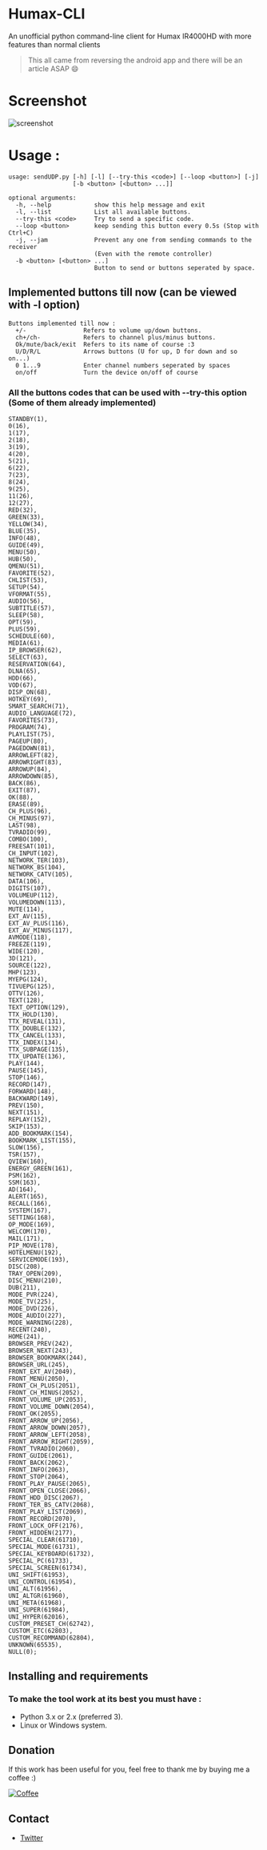 # Humax-CLI
An unofficial python command-line client for Humax IR4000HD with more features than normal clients
> This all came from reversing the android app and there will be an article ASAP :smile:

# Screenshot
![screenshot](https://github.com/D4Vinci/Humax-CLI/blob/master/screenshots/1.png)

# Usage :
```
usage: sendUDP.py [-h] [-l] [--try-this <code>] [--loop <button>] [-j]
                  [-b <button> [<button> ...]]

optional arguments:
  -h, --help            show this help message and exit
  -l, --list            List all available buttons.
  --try-this <code>     Try to send a specific code.
  --loop <button>       keep sending this button every 0.5s (Stop with Ctrl+C)
  -j, --jam             Prevent any one from sending commands to the receiver
                        (Even with the remote controller)
  -b <button> [<button> ...]
                        Button to send or buttons seperated by space.
```

## Implemented buttons till now (can be viewed with -l option)
```
Buttons implemented till now :
  +/-                Refers to volume up/down buttons.
  ch+/ch-            Refers to channel plus/minus buttons.
  Ok/mute/back/exit  Refers to its name of course :3
  U/D/R/L            Arrows buttons (U for up, D for down and so on...)
  0 1...9            Enter channel numbers seperated by spaces
  on/off             Turn the device on/off of course

```
### All the buttons codes that can be used with --try-this option (Some of them already implemented)
```
STANDBY(1),
0(16),
1(17),
2(18),
3(19),
4(20),
5(21),
6(22),
7(23),
8(24),
9(25),
11(26),
12(27),
RED(32),
GREEN(33),
YELLOW(34),
BLUE(35),
INFO(48),
GUIDE(49),
MENU(50),
HUB(50),
QMENU(51),
FAVORITE(52),
CHLIST(53),
SETUP(54),
VFORMAT(55),
AUDIO(56),
SUBTITLE(57),
SLEEP(58),
OPT(59),
PLUS(59),
SCHEDULE(60),
MEDIA(61),
IP_BROWSER(62),
SELECT(63),
RESERVATION(64),
DLNA(65),
HDD(66),
VOD(67),
DISP_ON(68),
HOTKEY(69),
SMART_SEARCH(71),
AUDIO_LANGUAGE(72),
FAVORITES(73),
PROGRAM(74),
PLAYLIST(75),
PAGEUP(80),
PAGEDOWN(81),
ARROWLEFT(82),
ARROWRIGHT(83),
ARROWUP(84),
ARROWDOWN(85),
BACK(86),
EXIT(87),
OK(88),
ERASE(89),
CH_PLUS(96),
CH_MINUS(97),
LAST(98),
TVRADIO(99),
COMBO(100),
FREESAT(101),
CH_INPUT(102),
NETWORK_TER(103),
NETWORK_BS(104),
NETWORK_CATV(105),
DATA(106),
DIGITS(107),
VOLUMEUP(112),
VOLUMEDOWN(113),
MUTE(114),
EXT_AV(115),
EXT_AV_PLUS(116),
EXT_AV_MINUS(117),
AVMODE(118),
FREEZE(119),
WIDE(120),
3D(121),
SOURCE(122),
MHP(123),
MYEPG(124),
TIVUEPG(125),
OTTV(126),
TEXT(128),
TEXT_OPTION(129),
TTX_HOLD(130),
TTX_REVEAL(131),
TTX_DOUBLE(132),
TTX_CANCEL(133),
TTX_INDEX(134),
TTX_SUBPAGE(135),
TTX_UPDATE(136),
PLAY(144),
PAUSE(145),
STOP(146),
RECORD(147),
FORWARD(148),
BACKWARD(149),
PREV(150),
NEXT(151),
REPLAY(152),
SKIP(153),
ADD_BOOKMARK(154),
BOOKMARK_LIST(155),
SLOW(156),
TSR(157),
QVIEW(160),
ENERGY_GREEN(161),
PSM(162),
SSM(163),
AD(164),
ALERT(165),
RECALL(166),
SYSTEM(167),
SETTING(168),
OP_MODE(169),
WELCOM(170),
MAIL(171),
PIP_MOVE(178),
HOTELMENU(192),
SERVICEMODE(193),
DISC(208),
TRAY_OPEN(209),
DISC_MENU(210),
DUB(211),
MODE_PVR(224),
MODE_TV(225),
MODE_DVD(226),
MODE_AUDIO(227),
MODE_WARNING(228),
RECENT(240),
HOME(241),
BROWSER_PREV(242),
BROWSER_NEXT(243),
BROWSER_BOOKMARK(244),
BROWSER_URL(245),
FRONT_EXT_AV(2049),
FRONT_MENU(2050),
FRONT_CH_PLUS(2051),
FRONT_CH_MINUS(2052),
FRONT_VOLUME_UP(2053),
FRONT_VOLUME_DOWN(2054),
FRONT_OK(2055),
FRONT_ARROW_UP(2056),
FRONT_ARROW_DOWN(2057),
FRONT_ARROW_LEFT(2058),
FRONT_ARROW_RIGHT(2059),
FRONT_TVRADIO(2060),
FRONT_GUIDE(2061),
FRONT_BACK(2062),
FRONT_INFO(2063),
FRONT_STOP(2064),
FRONT_PLAY_PAUSE(2065),
FRONT_OPEN_CLOSE(2066),
FRONT_HDD_DISC(2067),
FRONT_TER_BS_CATV(2068),
FRONT_PLAY_LIST(2069),
FRONT_RECORD(2070),
FRONT_LOCK_OFF(2176),
FRONT_HIDDEN(2177),
SPECIAL_CLEAR(61710),
SPECIAL_MODE(61731),
SPECIAL_KEYBOARD(61732),
SPECIAL_PC(61733),
SPECIAL_SCREEN(61734),
UNI_SHIFT(61953),
UNI_CONTROL(61954),
UNI_ALT(61956),
UNI_ALTGR(61960),
UNI_META(61968),
UNI_SUPER(61984),
UNI_HYPER(62016),
CUSTOM_PRESET_CH(62742),
CUSTOM_ETC(62803),
CUSTOM_RECOMMAND(62804),
UNKNOWN(65535),
NULL(0);
```
## Installing and requirements
### To make the tool work at its best you must have :
- Python 3.x or 2.x (preferred 3).
- Linux or Windows system.

## Donation
If this work has been useful for you, feel free to thank me by buying me a coffee :)

[![Coffee](https://www.buymeacoffee.com/assets/img/custom_images/orange_img.png)](https://buymeacoffee.com/d4vinci)

## Contact
- [Twitter](https://twitter.com/D4Vinci1)
